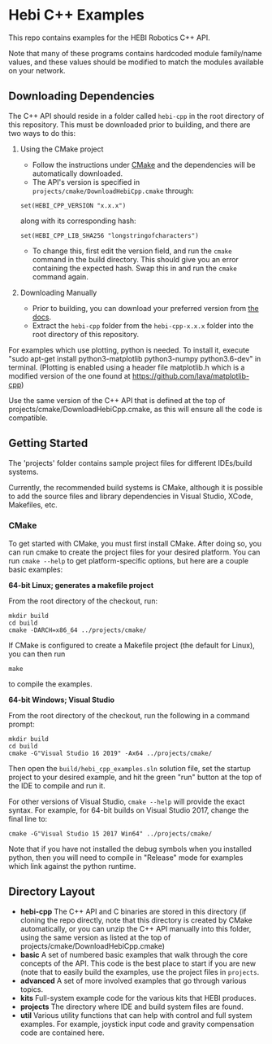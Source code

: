 # Hebi C++ Examples

This repo contains examples for the HEBI Robotics C++ API.

Note that many of these programs contains hardcoded module family/name values,
and these values should be modified to match the modules available on your
network.

## Downloading Dependencies

The C++ API should reside in a folder called `hebi-cpp` in the root directory of this repository. This must be downloaded prior to building, and there are two ways to do this:

1. Using the CMake project
   - Follow the instructions under [CMake](#cmake) and the dependencies will be automatically downloaded.
   - The API's version is specified in `projects/cmake/DownloadHebiCpp.cmake` through:
    ```
    set(HEBI_CPP_VERSION "x.x.x")
    ```
    along with its corresponding hash:
    ```
    set(HEBI_CPP_LIB_SHA256 "longstringofcharacters")
    ```
    - To change this, first edit the version field, and run the `cmake` command in the build directory. This should give you an error containing the expected hash. Swap this in and run the `cmake` command again.

2. Downloading Manually
   - Prior to building, you can download your preferred version from [the docs](http://docs.hebi.us/downloads_changelogs.html#software).
   - Extract the `hebi-cpp` folder from the `hebi-cpp-x.x.x` folder into the root directory of this repository.

For examples which use plotting, python is needed. To install it, execute "sudo apt-get install python3-matplotlib python3-numpy python3.6-dev" in terminal. (Plotting is enabled using a header file matplotlib.h which is a modified version of the one found at https://github.com/lava/matplotlib-cpp)

Use the same version of the C++ API that is defined at the top of projects/cmake/DownloadHebiCpp.cmake, as this will ensure all the code is compatible.

## Getting Started

The 'projects' folder contains sample project files for different IDEs/build
systems.

Currently, the recommended build systems is CMake, although it is possible to add the source files and library dependencies in Visual Studio, XCode, Makefiles, etc.

### CMake

To get started with CMake, you must
first install CMake.  After doing so, you can run cmake to create the project
files for your desired platform.  You can run `cmake --help` to get platform-specific
options, but here are a couple basic examples:

**64-bit Linux; generates a makefile project**
 
From the root directory of the checkout, run:

```
mkdir build
cd build
cmake -DARCH=x86_64 ../projects/cmake/
```

If CMake is configured to create a Makefile project (the default for Linux), you
can then run

```make```

to compile the examples.

**64-bit Windows; Visual Studio**

From the root directory of the checkout, run the following in a command prompt:

```
mkdir build
cd build
cmake -G"Visual Studio 16 2019" -Ax64 ../projects/cmake/
```

Then open the `build/hebi_cpp_examples.sln` solution file, set the startup project
to your desired example, and hit the green "run" button at the top of the IDE to
compile and run it.

For other versions of Visual Studio, `cmake --help` will provide the exact syntax.
For example, for 64-bit builds on Visual Studio 2017, change the final line to:

```
cmake -G"Visual Studio 15 2017 Win64" ../projects/cmake/
```

Note that if you have not installed the debug symbols when you installed python, then you will need to compile in "Release" mode for examples which link against the python runtime.

## Directory Layout

- **hebi-cpp** The C++ API and C binaries are stored in this directory (if cloning
the repo directly, note that this directory is created by CMake automatically, or
you can unzip the C++ API manually into this folder, using the same version as listed
at the top of projects/cmake/DownloadHebiCpp.cmake)
- **basic** A set of numbered basic examples that walk through the core concepts
of the API.  This code is the best place to start if you are new (note that to
easily build the examples, use the project files in `projects`.
- **advanced** A set of more involved examples that go through various topics.
- **kits** Full-system example code for the various kits that HEBI produces.
- **projects** The directory where IDE and build system files are found.
- **util** Various utility functions that can help with control and full system examples.  For example, joystick input code and gravity compensation code are contained here.

